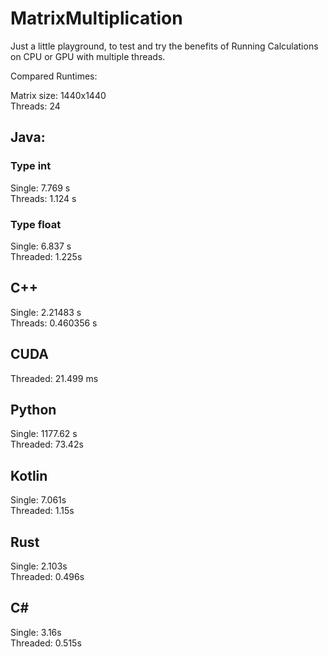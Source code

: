 # MatrixMultiplication
Just a little playground, to test and try the benefits of Running Calculations on CPU or GPU with multiple threads.

Compared Runtimes:

Matrix size: 1440x1440 <br>
Threads: 24


## Java:

### Type int
Single: 7.769 s <br>
Threads: 1.124 s

### Type float
Single: 6.837 s <br>
Threaded: 1.225s

## C++

Single:  2.21483 s <br>
Threads: 0.460356 s

## CUDA

Threaded: 21.499 ms

## Python

Single: 1177.62 s <br>
Threaded: 73.42s

## Kotlin

Single: 7.061s <br>
Threaded: 1.15s


## Rust

Single: 2.103s <br>
Threaded: 0.496s

## C#
Single: 3.16s <br>
Threaded: 0.515s
